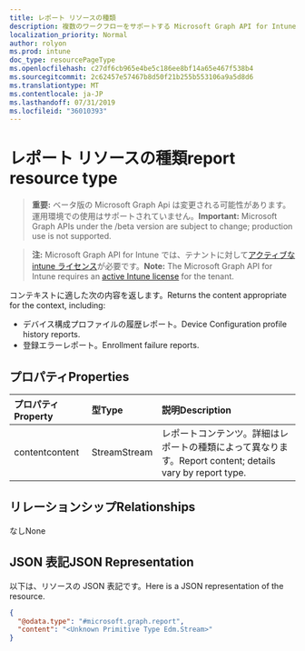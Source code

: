 ```yaml
---
title: レポート リソースの種類
description: 複数のワークフローをサポートする Microsoft Graph API for Intune のレポートリソースについて説明します。
localization_priority: Normal
author: rolyon
ms.prod: intune
doc_type: resourcePageType
ms.openlocfilehash: c27df6cb965e4be5c186ee8bf14a65e467f538b4
ms.sourcegitcommit: 2c62457e57467b8d50f21b255b553106a9a5d8d6
ms.translationtype: MT
ms.contentlocale: ja-JP
ms.lasthandoff: 07/31/2019
ms.locfileid: "36010393"
---
```

# <a name="report-resource-type"></a><span data-ttu-id="368d1-103">レポート リソースの種類</span><span class="sxs-lookup"><span data-stu-id="368d1-103">report resource type</span></span>

> <span data-ttu-id="368d1-104">**重要:** ベータ版の Microsoft Graph Api は変更される可能性があります。運用環境での使用はサポートされていません。</span><span class="sxs-lookup"><span data-stu-id="368d1-104">**Important:** Microsoft Graph APIs under the /beta version are subject to change; production use is not supported.</span></span>

> <span data-ttu-id="368d1-105">**注:** Microsoft Graph API for Intune では、テナントに対して[アクティブな intune ライセンス](https://go.microsoft.com/fwlink/?linkid=839381)が必要です。</span><span class="sxs-lookup"><span data-stu-id="368d1-105">**Note:** The Microsoft Graph API for Intune requires an [active Intune license](https://go.microsoft.com/fwlink/?linkid=839381) for the tenant.</span></span>

<span data-ttu-id="368d1-106">コンテキストに適した次の内容を返します。</span><span class="sxs-lookup"><span data-stu-id="368d1-106">Returns the content appropriate for the context, including:</span></span>

- <span data-ttu-id="368d1-107">デバイス構成プロファイルの履歴レポート。</span><span class="sxs-lookup"><span data-stu-id="368d1-107">Device Configuration profile history reports.</span></span>
- <span data-ttu-id="368d1-108">登録エラーレポート。</span><span class="sxs-lookup"><span data-stu-id="368d1-108">Enrollment failure reports.</span></span>

## <a name="properties"></a><span data-ttu-id="368d1-109">プロパティ</span><span class="sxs-lookup"><span data-stu-id="368d1-109">Properties</span></span>
|<span data-ttu-id="368d1-110">プロパティ</span><span class="sxs-lookup"><span data-stu-id="368d1-110">Property</span></span>|<span data-ttu-id="368d1-111">型</span><span class="sxs-lookup"><span data-stu-id="368d1-111">Type</span></span>|<span data-ttu-id="368d1-112">説明</span><span class="sxs-lookup"><span data-stu-id="368d1-112">Description</span></span>|
|:---|:---|:---|
|<span data-ttu-id="368d1-113">content</span><span class="sxs-lookup"><span data-stu-id="368d1-113">content</span></span>|<span data-ttu-id="368d1-114">Stream</span><span class="sxs-lookup"><span data-stu-id="368d1-114">Stream</span></span>|<span data-ttu-id="368d1-115">レポートコンテンツ。詳細はレポートの種類によって異なります。</span><span class="sxs-lookup"><span data-stu-id="368d1-115">Report content; details vary by report type.</span></span>|

## <a name="relationships"></a><span data-ttu-id="368d1-116">リレーションシップ</span><span class="sxs-lookup"><span data-stu-id="368d1-116">Relationships</span></span>
<span data-ttu-id="368d1-117">なし</span><span class="sxs-lookup"><span data-stu-id="368d1-117">None</span></span>

## <a name="json-representation"></a><span data-ttu-id="368d1-118">JSON 表記</span><span class="sxs-lookup"><span data-stu-id="368d1-118">JSON Representation</span></span>
<span data-ttu-id="368d1-119">以下は、リソースの JSON 表記です。</span><span class="sxs-lookup"><span data-stu-id="368d1-119">Here is a JSON representation of the resource.</span></span>
<!-- {
  "blockType": "resource",
  "keyProperty": "id",
  "@odata.type": "microsoft.graph.report"
}
-->
``` json
{
  "@odata.type": "#microsoft.graph.report",
  "content": "<Unknown Primitive Type Edm.Stream>"
}
```



